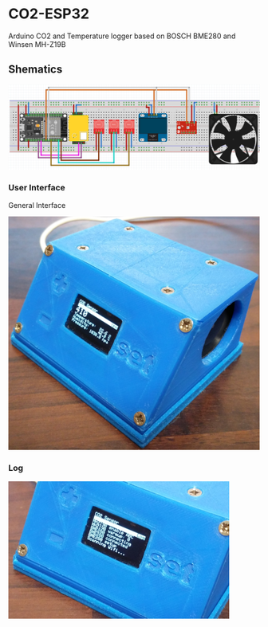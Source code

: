 # CO2-ESP32
Arduino CO2 and Temperature logger based on BOSCH BME280 and Winsen MH-Z19B

## Shematics
![shematic](Images/shematic.PNG)


### User Interface
General Interface

![shematic](Images/FrontUserInterface.png)

### Log

![shematic](Images/FronUserLog.png)
